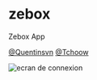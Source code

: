 # zebox
Zebox App



[@Quentinsvn](https://github.com/quentinsvn)
[@Tchoow](https://github.com/Tchoow)


![ecran de connexion](https://media.discordapp.net/attachments/671292077870415872/832248952346509352/Screenshot_20210415_153813_com.distasy.zebox.jpg?width=325&height=686?raw=true)

